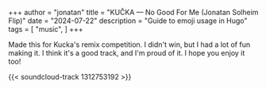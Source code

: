+++
author = "jonatan"
title = "KUČKA — No Good For Me (Jonatan Solheim Flip)"
date = "2024-07-22"
description = "Guide to emoji usage in Hugo"
tags = [
    "music",
]
+++

Made this for Kucka's remix competition. I didn't win, but I had a lot of fun making it. I think it's a good track, and I'm proud of it. I hope you enjoy it too!

{{< soundcloud-track 1312753192 >}}
